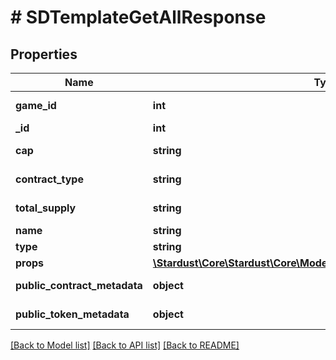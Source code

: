 # # SDTemplateGetAllResponse

## Properties

Name | Type | Description | Notes
------------ | ------------- | ------------- | -------------
**game_id** | **int** | Game ID Number (unsigned 32 bit integer) |
**_id** | **int** |  |
**cap** | **string** | u96 Number as String, min: 0, max: 39614081257132168796771975167 |
**contract_type** | **string** | The type of custom contract bieng used for this template. | [optional]
**total_supply** | **string** | u96 Number as String, min: 0, max: 39614081257132168796771975167 |
**name** | **string** | The name of the template |
**type** | **string** |  |
**props** | [**\Stardust\Core\Stardust\Core\Model\SDTemplateGetAllResponseProps**](SDTemplateGetAllResponseProps.md) |  |
**public_contract_metadata** | **object** | Returned to marketplaces as contract metadata | [optional]
**public_token_metadata** | **object** | Inherited by tokens, and returned to marketplaces as token metadata | [optional]

[[Back to Model list]](../../README.md#models) [[Back to API list]](../../README.md#endpoints) [[Back to README]](../../README.md)
